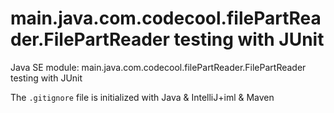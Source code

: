 # main.java.com.codecool.filePartReader.FilePartReader testing with JUnit

Java SE module: main.java.com.codecool.filePartReader.FilePartReader testing with JUnit

The `.gitignore` file is initialized with Java & IntelliJ+iml & Maven
